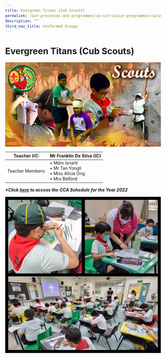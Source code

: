 ```yaml
---
title: Evergreen Titans (Cub Scouts)
permalink: /our-processes-and-programmes/co-curricular-programme/cca/uniform-groups/evergreen-titans-cub-scouts
description: ""
third_nav_title: Uniformed Groups
---
```

# **Evergreen Titans (Cub Scouts)**

![](/images/scoutss2016.jpg)

| Teacher I/C:  	| Mr Franklin De Silva (IC) 	|
|---	|---	|
| Teacher Members: 	| • Mdm Isnarti<br>• Mr Tan Yongli<br>• Miss Alicia Ong<br>• Mrs Belford 	|

**_\*Click [here](https://docs.google.com/document/d/19yQQeYbcNUBPsW_j2nrgEeGdv8sUMdf_e79um_QsFDM/edit) to access the CCA Schedule for the Year 2022_**

![](/images/WhatsApp%20Image%202022-02-04.jpeg)